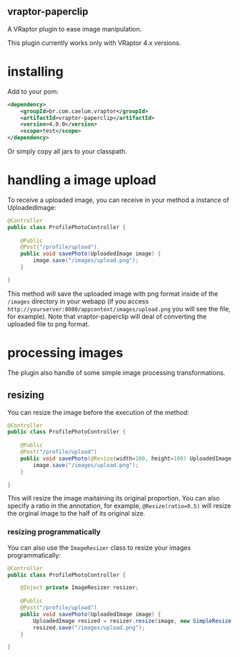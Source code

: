 ## vraptor-paperclip 

A VRaptor plugin to ease image manipulation.

This plugin currently works only with VRaptor 4.x versions. 

# installing

Add to your pom:
```xml
<dependency>
	<groupId>br.com.caelum.vraptor</groupId>
	<artifactId>vraptor-paperclip</artifactId>
	<version>4.0.0</version>
	<scope>test</scope>
</dependency>
```
		
Or simply copy all jars to your classpath.
		
# handling a image upload

To receive a uploaded image, you can receive in your method a instance of UploadedImage:

```java
@Controller
public class ProfilePhotoController {
    
    @Public
    @Post("/profile/upload")
    public void savePhoto(UploadedImage image) {
        image.save("/images/upload.png");
    }

}
```

This method will save the uploaded image with png format inside of the
`/images` directory in your webapp (if you access
`http://yourserver:8080/appcontext/images/upload.png` you will see the file,
for example). Note that vraptor-paperclip will deal of converting the uploaded
file to png format.

# processing images

The plugin also handle of some simple image processing transformations.

## resizing

You can resize the image before the execution of the method:

```java
@Controller
public class ProfilePhotoController {
    
    @Public
    @Post("/profile/upload")
    public void savePhoto(@Resize(width=100, height=100) UploadedImage image) {
        image.save("/images/upload.png");
    }

}
```

This will resize the image maitaining its original proportion. You can also specify a ratio
in the annotation, for example, `@Resize(ratio=0.5)` will resize the orginal image to 
the half of its original size.

### resizing programmatically

You can also use the `ImageResizer` class to resize your images programmatically:

```java
@Controller
public class ProfilePhotoController {

    @Inject private ImageResizer resizer;
    
    @Public
    @Post("/profile/upload")
    public void savePhoto(UploadedImage image) {
        UploadedImage resized = resizer.resize(image, new SimpleResize(100, 100));
        resized.save("/images/upload.png");
    }

}
```
